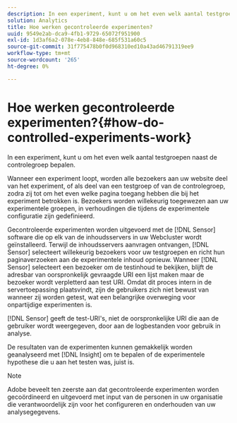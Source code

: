 ```yaml
---
description: In een experiment, kunt u om het even welk aantal testgroepen naast de controlegroep bepalen.
solution: Analytics
title: Hoe werken gecontroleerde experimenten?
uuid: 9549e2ab-dca9-4fb1-9729-65072f951900
exl-id: 1d3af6a2-078e-4eb8-848e-685f531a60c5
source-git-commit: 31f775478b0f0d968310ed10a43ad46791319ee9
workflow-type: tm+mt
source-wordcount: '265'
ht-degree: 0%

---
```


# Hoe werken gecontroleerde experimenten?{#how-do-controlled-experiments-work}

In een experiment, kunt u om het even welk aantal testgroepen naast de controlegroep bepalen.

Wanneer een experiment loopt, worden alle bezoekers aan uw website deel van het experiment, of als deel van een testgroep of van de controlegroep, zodra zij tot om het even welke pagina toegang hebben die bij het experiment betrokken is. Bezoekers worden willekeurig toegewezen aan uw experimentele groepen, in verhoudingen die tijdens de experimentele configuratie zijn gedefinieerd.

Gecontroleerde experimenten worden uitgevoerd met de [!DNL Sensor] software die op elk van de inhoudsservers in uw Webcluster wordt geïnstalleerd. Terwijl de inhoudsservers aanvragen ontvangen, [!DNL Sensor] selecteert willekeurig bezoekers voor uw testgroepen en richt hun paginaverzoeken aan de experimentele inhoud opnieuw. Wanneer [!DNL Sensor] selecteert een bezoeker om de testinhoud te bekijken, blijft de adresbar van oorspronkelijk gevraagde URI een lijst maken maar de bezoeker wordt verpletterd aan test URI. Omdat dit proces intern in de servertoepassing plaatsvindt, zijn de gebruikers zich niet bewust van wanneer zij worden getest, wat een belangrijke overweging voor onpartijdige experimenten is.

[!DNL Sensor] geeft de test-URI&#39;s, niet de oorspronkelijke URI die aan de gebruiker wordt weergegeven, door aan de logbestanden voor gebruik in analyse.

De resultaten van de experimenten kunnen gemakkelijk worden geanalyseerd met [!DNL Insight] om te bepalen of de experimentele hypothese die u aan het testen was, juist is.

>[!NOTE]
>
>Adobe beveelt ten zeerste aan dat gecontroleerde experimenten worden gecoördineerd en uitgevoerd met input van de personen in uw organisatie die verantwoordelijk zijn voor het configureren en onderhouden van uw analysegegevens.
